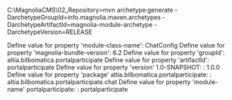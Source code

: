 C:\MagnoliaCMS\02_Repository>mvn archetype:generate -DarchetypeGroupId=info.magnolia.maven.archetypes -DarchetypeArtifactId=magnolia-module-archetype -DarchetypeVersion=RELEASE

Define value for property 'module-class-name': ChatConfig
Define value for property 'magnolia-bundle-version': 6.2
Define value for property 'groupId': altia.bilbomatica.portalparticipate
Define value for property 'artifactId': portalparticipate
Define value for property 'version' 1.0-SNAPSHOT: : 1.0.0
Define value for property 'package' altia.bilbomatica.portalparticipate: : altia.bilbomatica.portalparticipate.chat
Define value for property 'module-name' portalparticipate: : portalparticipate